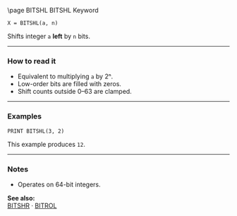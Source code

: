 \page BITSHL BITSHL Keyword
```basic
X = BITSHL(a, n)
```

Shifts integer `a` **left** by `n` bits.

---

### How to read it
- Equivalent to multiplying `a` by 2ⁿ.
- Low-order bits are filled with zeros.
- Shift counts outside 0–63 are clamped.

---

### Examples
```basic
PRINT BITSHL(3, 2)
```

This example produces `12`.

---

### Notes
- Operates on 64-bit integers.

**See also:**  
[BITSHR](https://github.com/brainboxdotcc/retro-rocket/wiki/BITSHR) · [BITROL](https://github.com/brainboxdotcc/retro-rocket/wiki/BITROL)